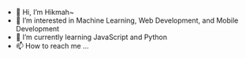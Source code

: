 - 👋 Hi, I’m Hikmah~
- 👀 I’m interested in Machine Learning, Web Development, and Mobile Development
- 🌱 I’m currently learning JavaScript and Python
- 📫 How to reach me ...

<!---
ibroh99/ibroh99 is a ✨ special ✨ repository because its `README.md` (this file) appears on your GitHub profile.
You can click the Preview link to take a look at your changes.
--->
